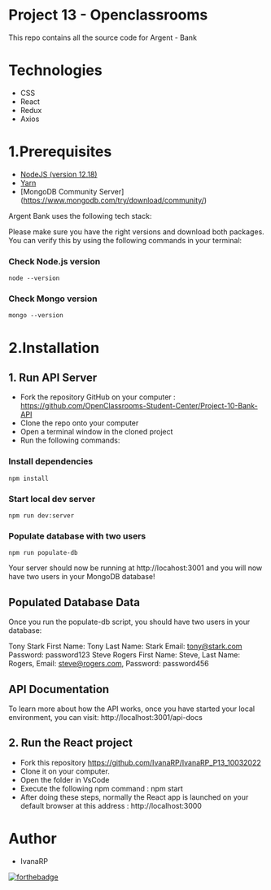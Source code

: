 # Project 13 - Openclassrooms

This repo contains all the source code for Argent - Bank

# Technologies

* CSS
* React
* Redux
* Axios


# 1.Prerequisites
* [NodeJS (version 12.18)](https://nodejs.org/en/)
* [Yarn](https://yarnpkg.com/)
* [MongoDB Community Server] (https://www.mongodb.com/try/download/community/)

Argent Bank uses the following tech stack:

Please make sure you have the right versions and download both packages. You can verify this by using the following commands in your terminal:
### Check Node.js version
```
node --version
```
### Check Mongo version
```
mongo --version
```


# 2.Installation

## 1. Run API Server
* Fork the repository GitHub on your computer : https://github.com/OpenClassrooms-Student-Center/Project-10-Bank-API
* Clone the repo onto your computer
* Open a terminal window in the cloned project
* Run the following commands:

### Install dependencies

```
npm install
```

### Start local dev server
```
npm run dev:server
```

### Populate database with two users
```
npm run populate-db
```

Your server should now be running at http://locahost:3001 and you will now have two users in your MongoDB database!

## Populated Database Data
Once you run the populate-db script, you should have two users in your database:

Tony Stark
First Name: Tony
Last Name: Stark
Email: tony@stark.com
Password: password123
Steve Rogers
First Name: Steve,
Last Name: Rogers,
Email: steve@rogers.com,
Password: password456

## API Documentation
To learn more about how the API works, once you have started your local environment, you can visit: http://localhost:3001/api-docs

## 2. Run the React project

* Fork this repository https://github.com/IvanaRP/IvanaRP_P13_10032022
* Clone it on your computer.
* Open the folder in VsCode
* Execute the following npm command : npm start
* After doing these steps, normally the React app is launched on your default browser at this address : http://localhost:3000


# Author

* IvanaRP

[![forthebadge](https://forthebadge.com/images/badges/built-with-love.svg)](https://forthebadge.com)
